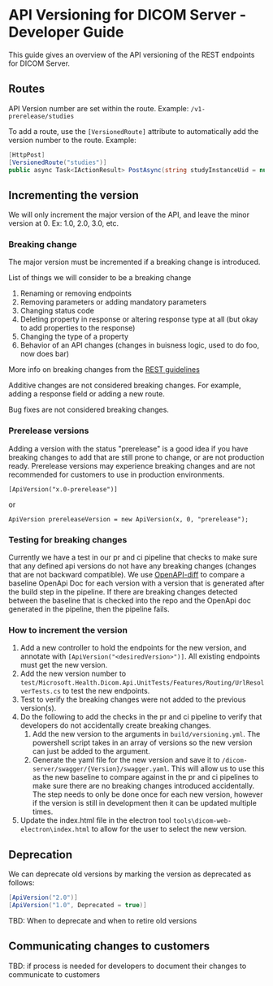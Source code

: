 # API Versioning for DICOM Server - Developer Guide

This guide gives an overview of the API versioning of the REST endpoints for DICOM Server.

## Routes

API Version number are set within the route. Example:
`/v1-prerelease/studies`

To add a route, use the `[VersionedRoute]` attribute to automatically add the version number to the route. Example:
```C#   
[HttpPost]
[VersionedRoute("studies")]
public async Task<IActionResult> PostAsync(string studyInstanceUid = null)
```

## Incrementing the version

We will only increment the major version of the API, and leave the minor version at 0. Ex: 1.0, 2.0, 3.0, etc.

### Breaking change
The major version must be incremented if a breaking change is introduced.

List of things we will consider to be a breaking change
1. Renaming or removing endpoints
1. Removing parameters or adding mandatory parameters
1. Changing status code
1. Deleting property in response or altering response type at all (but okay to add properties to the response)
1. Changing the type of a property
1. Behavior of an API changes (changes in buisness logic, used to do foo, now does bar)

More info on breaking changes from the [REST guidelines](https://github.com/Microsoft/api-guidelines/blob/master/Guidelines.md#123-definition-of-a-breaking-change)

Additive changes are not considered breaking changes. For example, adding a response field or adding a new route.

Bug fixes are not considered breaking changes.

### Prerelease versions

Adding a version with the status "prerelease" is a good idea if you have breaking changes to add that are still prone to change, or are not production ready. 
Prerelease versions may experience breaking changes and are not recommended for customers to use in production environments.

`[ApiVersion("x.0-prerelease")]`

or

`ApiVersion prereleaseVersion = new ApiVersion(x, 0, "prerelease");`

### Testing for breaking changes
Currently we have a test in our pr and ci pipeline that checks to make sure that any defined api versions do not have any breaking changes (changes that are not backward compatible). We use [OpenAPI-diff](https://github.com/OpenAPITools/openapi-diff) to compare a baseline OpenApi Doc for each version with a version that is generated after the build step in the pipeline. If there are breaking changes detected between the baseline that is checked into the repo and the OpenApi doc generated in the pipeline, then the pipeline fails. 

### How to increment the version

1. Add a new controller to hold the endpoints for the new version, and annotate with `[ApiVersion("<desiredVersion>")]`. All existing endpoints must get the new version.
2. Add the new version number to `test/Microsoft.Health.Dicom.Api.UnitTests/Features/Routing/UrlResolverTests.cs` to test the new endpoints.
3. Test to verify the breaking changes were not added to the previous version(s).
4. Do the following to add the checks in the pr and ci pipeline to verify that developers do not accidentally create breaking changes.
    1. Add the new version to the arguments in `build/versioning.yml`. The powershell script takes in an array of versions so the new version can just be added to the argument.
    1. Generate the yaml file for the new version and save it to `/dicom-server/swagger/{Version}/swagger.yaml`. This will allow us to use this as the new baseline to compare against in the pr and ci pipelines to make sure there are no breaking changes introduced accidentally. The step needs to only be done once for each new version, however if the version is still in development then it can be updated multiple times.
5. Update the index.html file in the electron tool `tools\dicom-web-electron\index.html` to allow for the user to select the new version. 

## Deprecation

We can deprecate old versions by marking the version as deprecated as follows:
```c#
[ApiVersion("2.0")]
[ApiVersion("1.0", Deprecated = true)]
```

TBD: When to deprecate and when to retire old versions

## Communicating changes to customers
TBD: if process is needed for developers to document their changes to communicate to customers
